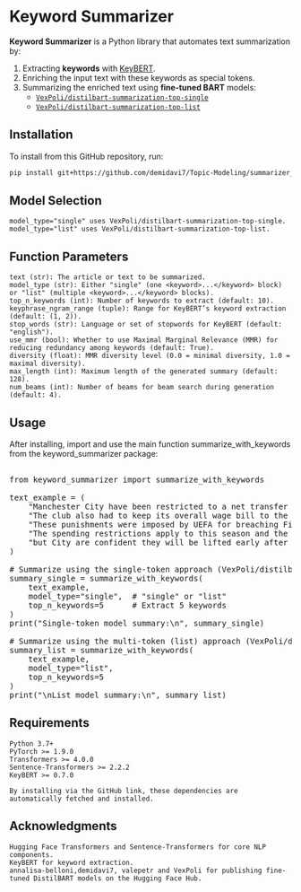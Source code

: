 # Keyword Summarizer

**Keyword Summarizer** is a Python library that automates text summarization by:
1. Extracting **keywords** with [KeyBERT](https://github.com/MaartenGr/KeyBERT).
2. Enriching the input text with these keywords as special tokens.
3. Summarizing the enriched text using **fine-tuned BART** models:
   - [`VexPoli/distilbart-summarization-top-single`](https://huggingface.co/VexPoli/distilbart-summarization-top-single)  
   - [`VexPoli/distilbart-summarization-top-list`](https://huggingface.co/VexPoli/distilbart-summarization-top-list)

## Installation

To install from this GitHub repository, run:

```bash
pip install git+https://github.com/demidavi7/Topic-Modeling/summarizer_pipeline/keyword_summarizer.git
```

## Model Selection

    model_type="single" uses VexPoli/distilbart-summarization-top-single.
    model_type="list" uses VexPoli/distilbart-summarization-top-list.

## Function Parameters

    text (str): The article or text to be summarized.
    model_type (str): Either "single" (one <keyword>...</keyword> block) or "list" (multiple <keyword>...</keyword> blocks).
    top_n_keywords (int): Number of keywords to extract (default: 10).
    keyphrase_ngram_range (tuple): Range for KeyBERT’s keyword extraction (default: (1, 2)).
    stop_words (str): Language or set of stopwords for KeyBERT (default: "english").
    use_mmr (bool): Whether to use Maximal Marginal Relevance (MMR) for reducing redundancy among keywords (default: True).
    diversity (float): MMR diversity level (0.0 = minimal diversity, 1.0 = maximal diversity).
    max_length (int): Maximum length of the generated summary (default: 128).
    num_beams (int): Number of beams for beam search during generation (default: 4).
## Usage

After installing, import and use the main function summarize_with_keywords from the keyword_summarizer package:


<pre>
   
from keyword_summarizer import summarize_with_keywords

text_example = (
    "Manchester City have been restricted to a net transfer spend of £49m. "
    "The club also had to keep its overall wage bill to the current level of £205m. "
    "These punishments were imposed by UEFA for breaching Financial Fair Play rules. "
    "The spending restrictions apply to this season and the next one, "
    "but City are confident they will be lifted early after their compliance."
)

# Summarize using the single-token approach (VexPoli/distilbart-summarization-top-single)
summary_single = summarize_with_keywords(
    text_example,
    model_type="single",  # "single" or "list"
    top_n_keywords=5      # Extract 5 keywords
)
print("Single-token model summary:\n", summary_single)

# Summarize using the multi-token (list) approach (VexPoli/distilbart-summarization-top-list)
summary_list = summarize_with_keywords(
    text_example,
    model_type="list",
    top_n_keywords=5
)
print("\nList model summary:\n", summary_list)
</pre>
## Requirements

    Python 3.7+
    PyTorch >= 1.9.0
    Transformers >= 4.0.0
    Sentence-Transformers >= 2.2.2
    KeyBERT >= 0.7.0
    
    By installing via the GitHub link, these dependencies are automatically fetched and installed.

## Acknowledgments

    Hugging Face Transformers and Sentence-Transformers for core NLP components.
    KeyBERT for keyword extraction.
    annalisa-belloni,demidavi7, valepetr and VexPoli for publishing fine-tuned DistilBART models on the Hugging Face Hub.
